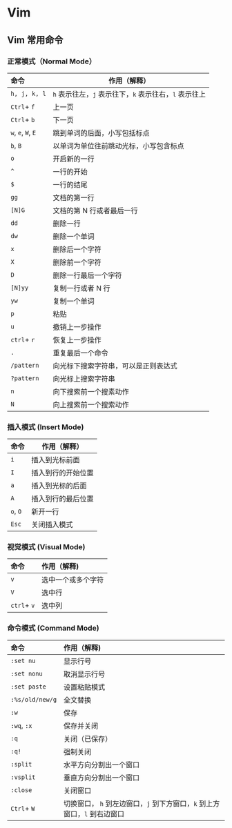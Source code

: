 # Vim

## Vim 常用命令

### 正常模式（Normal Mode）

| **命令**           | **作用（解释）**                                       |
| :----------------- | ------------------------------------------------------ |
| `h, j, k, l`       | `h` 表示往左，`j` 表示往下，`k` 表示往右，`l` 表示往上 |
| `Ctrl`+ `f`        | 上一页                                                 |
| `Ctrl`+ `b`        | 下一页                                                 |
| `w`, `e`, `W`, `E` | 跳到单词的后面，小写包括标点                           |
| `b`, `B`           | 以单词为单位往前跳动光标，小写包含标点                 |
| `o`                | 开启新的一行                                           |
| `^`                | 一行的开始                                             |
| `$`                | 一行的结尾                                             |
| `gg`               | 文档的第一行                                           |
| `[N]G`             | 文档的第 N 行或者最后一行                              |
| `dd`               | 删除一行                                               |
| `dw`               | 删除一个单词                                           |
| `x`                | 删除后一个字符                                         |
| `X`                | 删除前一个字符                                         |
| `D`                | 删除一行最后一个字符                                   |
| `[N]yy`            | 复制一行或者 N 行                                      |
| `yw`               | 复制一个单词                                           |
| `p`                | 粘贴                                                   |
| `u`                | 撤销上一步操作                                         |
| `ctrl`+ `r`        | 恢复上一步操作                                         |
| `.`                | 重复最后一个命令                                       |
| `/pattern`         | 向光标下搜索字符串，可以是正则表达式                   |
| `?pattern`         | 向光标上搜索字符串                                     |
| `n`                | 向下搜索前一个搜素动作                                 |
| `N`                | 向上搜索前一个搜索动作                                 |

### 插入模式 (Insert Mode)

| **命令** | **作用（解释）**   |
| :------- | ------------------ |
| `i`      | 插入到光标前面     |
| `I`      | 插入到行的开始位置 |
| `a`      | 插入到光标的后面   |
| `A`      | 插入到行的最后位置 |
| `o`, `O` | 新开一行           |
| `Esc`    | 关闭插入模式       |

### 视觉模式 (Visual Mode)

| 命令        | 作用（解释)        |
| :---------- | :----------------- |
| `v`         | 选中一个或多个字符 |
| `V`         | 选中行             |
| `ctrl`+ `v` | 选中列             |

### 命令模式 (Command Mode)

| 命令            | 作用（解释)                                                  |
| :-------------- | :----------------------------------------------------------- |
| `:set nu`       | 显示行号                                                     |
| `:set nonu`     | 取消显示行号                                                 |
| `:set paste`    | 设置粘贴模式                                                 |
| `:%s/old/new/g` | 全文替换                                                     |
| `:w`            | 保存                                                         |
| `:wq`, `:x`     | 保存并关闭                                                   |
| `:q`            | 关闭（已保存）                                               |
| `:q!`           | 强制关闭                                                     |
| `:split`        | 水平方向分割出一个窗口                                       |
| `:vsplit`       | 垂直方向分割出一个窗口                                       |
| `:close`        | 关闭窗口                                                     |
| `Ctrl`+ `W`     | 切换窗口， `h` 到左边窗口，`j` 到下方窗口，`k` 到上方窗口，`l` 到右边窗口 |

